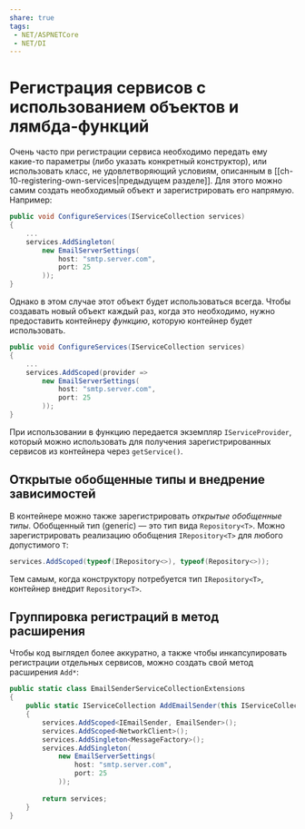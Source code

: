 ```yaml
---
share: true
tags:
 - NET/ASPNETCore
 - NET/DI
---
```

# Регистрация сервисов с использованием объектов и лямбда-функций
Очень часто при регистрации сервиса необходимо передать ему какие-то параметры (либо указать конкретный конструктор), или использовать класс, не удовлетворяющий условиям, описанным в [[ch-10-registering-own-services|предыдущем разделе]].
Для этого можно самим создать необходимый объект и зарегистрировать его напрямую. Например:
```csharp
public void ConfigureServices(IServiceCollection services)
{
	...
	services.AddSingleton(
		new EmailServerSettings(
			host: "smtp.server.com",
			port: 25
		));
}
```
Однако в этом случае этот объект будет использоваться всегда.
Чтобы создавать новый объект каждый раз, когда это необходимо, нужно предоставить контейнеру *функцию*, которую контейнер будет использовать.
```csharp
public void ConfigureServices(IServiceCollection services)
{
	...
	services.AddSсoped(provider =>
		new EmailServerSettings(
			host: "smtp.server.com",
			port: 25
		));
}
```
При использовании в функцию передается экземпляр `IServiceProvider`, который можно использовать для получения зарегистрированных сервисов из контейнера через `getService()`.
## Открытые обобщенные типы и внедрение зависимостей
В контейнере можно также зарегистрировать *открытые обобщенные типы*. Обобщенный тип (generic) — это тип вида `Repository<T>`. Можно зарегистрировать реализацию обобщения `IRepository<T>` для любого допустимого `T`:
```csharp
services.AddScoped(typeof(IRepository<>), typeof(Repository<>));
```
Тем самым, когда конструктору потребуется тип `IRepository<T>`, контейнер внедрит `Repository<T>`.
## Группировка регистраций в метод расширения
Чтобы код выглядел более аккуратно, а также чтобы инкапсулировать регистрации отдельных сервисов, можно создать свой метод расширения `Add*`:
```csharp
public static class EmailSenderServiceCollectionExtensions
{
	public static IServiceCollection AddEmailSender(this IServiceCollection services)
	{
		services.AddScoped<IEmailSender, EmailSender>();
		services.AddScoped<NetworkClient>();
		services.AddSingleton<MessageFactory>();
		services.AddSingleton(
			new EmailServerSettings(
				host: "smtp.server.com",
				port: 25
			));
		
		return services;
	}
}
```